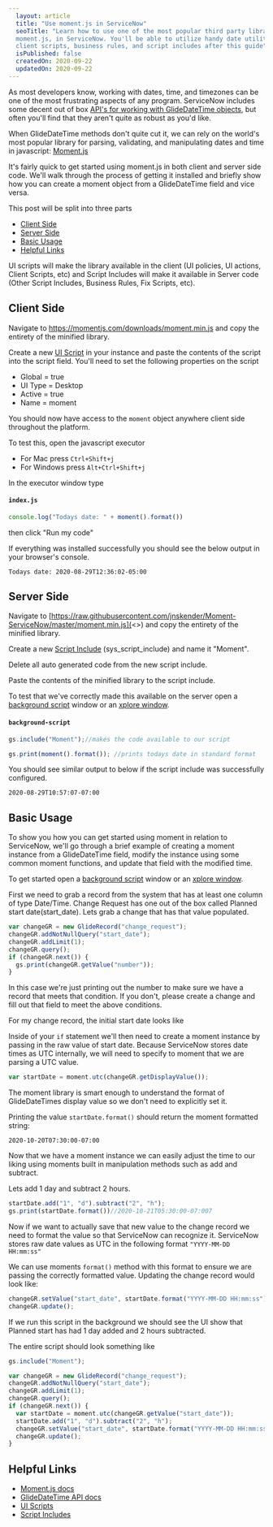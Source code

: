 ```yaml
---
  layout: article
  title: "Use moment.js in ServiceNow"
  seoTitle: "Learn how to use one of the most popular third party libraries,
  moment.js, in ServiceNow. You'll be able to utilize handy date utilities in
  client scripts, business rules, and script includes after this guide"
  isPublished: false
  createdOn: 2020-09-22
  updatedOn: 2020-09-22
---
```


<script>
 import Counter from "$lib/components/Counter.svelte"
</script>

As most developers know, working with dates, time, and timezones can be one of the most frustrating aspects of any program. ServiceNow includes some decent out of box [API's for working with GlideDateTime objects](https://developer.servicenow.com/dev.do#!/reference/api/orlando/server_legacy/c_GlideDateTimeAPI?navFilter=glidedatetime), but often you'll find that they aren't quite as robust as you'd like.

When GlideDateTime methods don't quite cut it, we can rely on the world's most popular library for parsing, validating, and manipulating dates and time in javascript: [Moment.js](https://momentjs.com/)

It's fairly quick to get started using moment.js in both client and server side code. We'll walk through the process of getting it installed and briefly show how you can create a moment object from a GlideDateTime field and vice versa.

This post will be split into three parts

- [Client Side](#client-side)
- [Server Side](#server-side)
- [Basic Usage](#basic-usage)
- [Helpful Links](#helpful-links)

UI scripts will make the library available in the client (UI policies, UI actions, Client Scripts, etc) and Script Includes will make it available in Server code (Other Script Includes, Business Rules, Fix Scripts, etc).

## Client Side

Navigate to <https://momentjs.com/downloads/moment.min.js> and copy the entirety of the minified library.

Create a new [UI Script](https://docs.servicenow.com/bundle/orlando-application-development/page/script/client-scripts/concept/c_UIScripts.html) in your instance and paste the contents of the script into the script field. You'll need to set the following properties on the script

* Global = true
* UI Type = Desktop
* Active = true
* Name = moment


You should now have access to the `moment` object anywhere client side throughout the platform.

To test this, open the javascript executor

* For Mac press `Ctrl+Shift+j`
* For Windows press `Alt+Ctrl+Shift+j`

In the executor window type

#### **`index.js`**
```js
console.log("Todays date: " + moment().format())
```

then click "Run my code"

If everything was installed successfully you should see the below output in your browser's console.

`Todays date: 2020-08-29T12:36:02-05:00`

## Server Side

Navigate to [https://raw.githubusercontent.com/jnskender/Moment-ServiceNow/master/moment.min.js](<>) and copy the entirety of the minified library.

Create a new [Script Include](https://docs.servicenow.com/bundle/paris-application-development/page/script/server-scripting/concept/c_ScriptIncludes.html)   (sys_script_include) and name it "Moment".

Delete all auto generated code from the new script include.

Paste the contents of the minified library to the script include.


To test that we've correctly made this available on the server open a [background script](https://developer.servicenow.com/blog.do?p=/post/training-scriptsbg/) window or an [xplore window](https://developer.servicenow.com/connect.do#!/share/contents/9650888_xplore_developer_toolkit?t=PRODUCT_DETAILS).

#### **`background-script`**
```js
gs.include("Moment");//makes the code available to our script

gs.print(moment().format()); //prints todays date in standard format
```

You should see similar output to below if the script include was successfully configured.

`2020-08-29T10:57:07-07:00`

## Basic Usage

To show you how you can get started using moment in relation to ServiceNow, we'll go through a brief example of creating a moment instance from a GlideDateTime field, modify the instance using some common moment functions, and update that field with the modified time.

To get started open a [background script](https://developer.servicenow.com/blog.do?p=/post/training-scriptsbg/) window or an [xplore window](https://developer.servicenow.com/connect.do#!/share/contents/9650888_xplore_developer_toolkit?t=PRODUCT_DETAILS).

First we need to grab a record from the system that has at least one column of type Date/Time. Change Request has one out of the box called Planned start date(start_date). Lets grab a change that has that value populated.

```javascript
var changeGR = new GlideRecord("change_request");
changeGR.addNotNullQuery("start_date");
changeGR.addLimit(1);
changeGR.query();
if (changeGR.next()) {
  gs.print(changeGR.getValue("number"));
}
```

In this case we're just printing out the number to make sure we have a record that meets that condition. If you don't, please create a change and fill out that field to meet the above conditions.

For my change record, the initial start date looks like


Inside of your `if` statement we'll then need to create a moment instance by passing in the raw value of start date. Because ServiceNow stores date times as UTC internally, we will need to specify to moment that we are parsing a UTC value.

```javascript
var startDate = moment.utc(changeGR.getDisplayValue());
```

The moment library is smart enough to understand the format of GlideDateTimes display value so we don't need to explicitly set it.

Printing the value `startDate.format()` should return the moment formatted string:

`2020-10-20T07:30:00-07:00`

Now that we have a moment instance we can easily adjust the time to our liking using moments built in manipulation methods such as add and subtract.

Lets add 1 day and subtract 2 hours.

```javascript
startDate.add("1", "d").subtract("2", "h");
gs.print(startDate.format())//2020-10-21T05:30:00-07:007
```

Now if we want to actually save that new value to the change record we need to format the value so that ServiceNow can recognize it. ServiceNow stores raw date values as UTC in the following format `"YYYY-MM-DD HH:mm:ss"`

We can use moments `format()` method with this format to ensure we are passing the correctly formatted value. Updating the change record would look like:

```javascript
changeGR.setValue("start_date", startDate.format("YYYY-MM-DD HH:mm:ss"));
changeGR.update();
```

If we run this script in the background we should see the UI show that Planned start has had 1 day added and 2 hours subtracted.


The entire script should look something like

```javascript
gs.include("Moment");

var changeGR = new GlideRecord("change_request");
changeGR.addNotNullQuery("start_date");
changeGR.addLimit(1);
changeGR.query();
if (changeGR.next()) {
  var startDate = moment.utc(changeGR.getValue("start_date"));
  startDate.add("1", "d").subtract("2", "h");
  changeGR.setValue("start_date", startDate.format("YYYY-MM-DD HH:mm:ss"));
  changeGR.update();
}
```

## Helpful Links

* [Moment.js docs](https://momentjs.com/)
* [GlideDateTime API docs](https://developer.servicenow.com/dev.do#!/reference/api/orlando/server_legacy/c_GlideDateTimeAPI?navFilter=glidedatetime)
* [UI Scripts](https://docs.servicenow.com/bundle/orlando-application-development/page/script/client-scripts/concept/c_UIScripts.html)
* [Script Includes](https://docs.servicenow.com/bundle/paris-application-development/page/script/server-scripting/concept/c_ScriptIncludes.html)